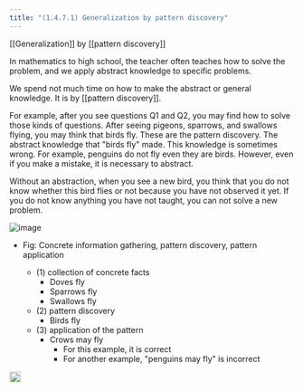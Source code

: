 ```yaml
---
title: "(1.4.7.1) Generalization by pattern discovery"
---
```


[[Generalization]] by [[pattern discovery]]

In mathematics to high school, the teacher often teaches how to solve the problem, and we apply abstract knowledge to specific problems.

We spend not much time on how to make the abstract or general knowledge. It is by [[pattern discovery]].

For example, after you see questions Q1 and Q2, you may find how to solve those kinds of questions. After seeing pigeons, sparrows, and swallows flying, you may think that birds fly. These are the pattern discovery. The abstract knowledge that "birds fly" made. This knowledge is sometimes wrong. For example, penguins do not fly even they are birds. However, even if you make a mistake, it is necessary to abstract.

Without an abstraction, when you see a new bird, you think that you do not know whether this bird flies or not because you have not observed it yet. If you do not know anything you have not taught, you can not solve a new problem.

![image](https://gyazo.com/7e3909bdf210803a2f5d25e6bc5d9cfa/thumb/1000)
- Fig: Concrete information gathering, pattern discovery, pattern application

    - (1) collection of concrete facts
        - Doves fly
        - Sparrows fly
        - Swallows fly
    - (2) pattern discovery
        - Birds fly
    - (3) application of the pattern
        - Crows may fly
            - For this example, it is correct
            - For another example, "penguins may fly" is incorrect

<img src='https://scrapbox.io/api/pages/nishio-en/en/icon' alt='en.icon' height="19.5"/>